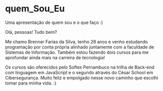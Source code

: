 # quem_Sou_Eu
Uma apresentação de quem sou e o que faço :)

Olá, pessoas! Tudo bem?

Me chamo Brenner Farias da Silva, tenho 28 anos e venho estudando programação por conta própria alinhado juntamente com a faculdade de Sistemas de Informação. Também estou fazendo dois cursos para me aprofundar ainda mais na carreira de tecnologia! 

Os cursos são oferecidos pelo Softex Pernambuco na trilha de Back-end com linguagem em JavaScript e o segundo através do César School em Cibersegurança. Muito feliz e empolgado nesse novo caminho que escolhi tomar para minha vida. :)
